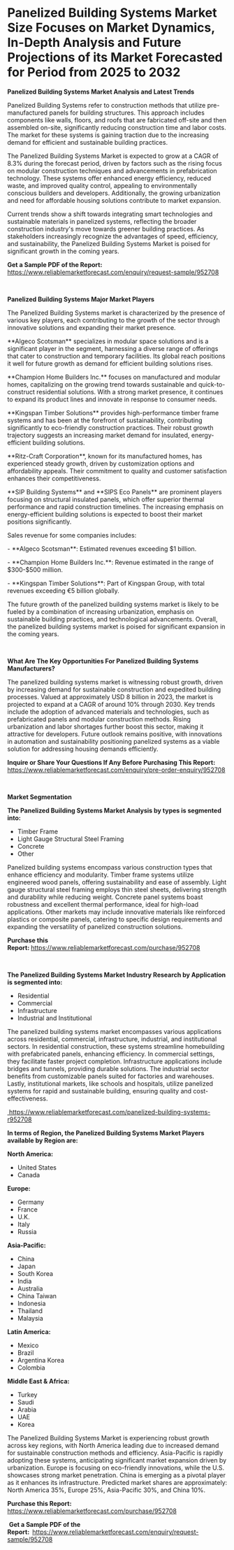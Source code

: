 <p><h1>Panelized Building Systems Market Size Focuses on Market Dynamics, In-Depth Analysis and Future Projections of its Market Forecasted for Period from 2025 to 2032</h1></p><p><strong>Panelized Building Systems Market Analysis and Latest Trends</strong></p>
<p><p>Panelized Building Systems refer to construction methods that utilize pre-manufactured panels for building structures. This approach includes components like walls, floors, and roofs that are fabricated off-site and then assembled on-site, significantly reducing construction time and labor costs. The market for these systems is gaining traction due to the increasing demand for efficient and sustainable building practices.</p><p>The Panelized Building Systems Market is expected to grow at a CAGR of 8.3% during the forecast period, driven by factors such as the rising focus on modular construction techniques and advancements in prefabrication technology. These systems offer enhanced energy efficiency, reduced waste, and improved quality control, appealing to environmentally conscious builders and developers. Additionally, the growing urbanization and need for affordable housing solutions contribute to market expansion. </p><p>Current trends show a shift towards integrating smart technologies and sustainable materials in panelized systems, reflecting the broader construction industry's move towards greener building practices. As stakeholders increasingly recognize the advantages of speed, efficiency, and sustainability, the Panelized Building Systems Market is poised for significant growth in the coming years.</p></p>
<p><strong>Get a Sample PDF of the Report:&nbsp;</strong> <a href="https://www.reliablemarketforecast.com/enquiry/request-sample/952708?utm_campaign=1110&utm_medium=2&utm_source=Github&utm_content=ia&utm_term=17042025&utm_id=panelized-building-systems">https://www.reliablemarketforecast.com/enquiry/request-sample/952708</a></p>
<p>&nbsp;</p>
<p><strong>Panelized Building Systems Major Market Players</strong></p>
<p><p>The Panelized Building Systems market is characterized by the presence of various key players, each contributing to the growth of the sector through innovative solutions and expanding their market presence. </p><p>**Algeco Scotsman** specializes in modular space solutions and is a significant player in the segment, harnessing a diverse range of offerings that cater to construction and temporary facilities. Its global reach positions it well for future growth as demand for efficient building solutions rises.</p><p>**Champion Home Builders Inc.** focuses on manufactured and modular homes, capitalizing on the growing trend towards sustainable and quick-to-construct residential solutions. With a strong market presence, it continues to expand its product lines and innovate in response to consumer needs.</p><p>**Kingspan Timber Solutions** provides high-performance timber frame systems and has been at the forefront of sustainability, contributing significantly to eco-friendly construction practices. Their robust growth trajectory suggests an increasing market demand for insulated, energy-efficient building solutions.</p><p>**Ritz-Craft Corporation**, known for its manufactured homes, has experienced steady growth, driven by customization options and affordability appeals. Their commitment to quality and customer satisfaction enhances their competitiveness.</p><p>**SIP Building Systems** and **SIPS Eco Panels** are prominent players focusing on structural insulated panels, which offer superior thermal performance and rapid construction timelines. The increasing emphasis on energy-efficient building solutions is expected to boost their market positions significantly.</p><p>Sales revenue for some companies includes:</p><p>- **Algeco Scotsman**: Estimated revenues exceeding $1 billion.</p><p>- **Champion Home Builders Inc.**: Revenue estimated in the range of $300-$500 million.</p><p>- **Kingspan Timber Solutions**: Part of Kingspan Group, with total revenues exceeding €5 billion globally.</p><p>The future growth of the panelized building systems market is likely to be fueled by a combination of increasing urbanization, emphasis on sustainable building practices, and technological advancements. Overall, the panelized building systems market is poised for significant expansion in the coming years.</p></p>
<p>&nbsp;</p>
<p><strong>What Are The Key Opportunities For Panelized Building Systems Manufacturers?</strong></p>
<p><p>The panelized building systems market is witnessing robust growth, driven by increasing demand for sustainable construction and expedited building processes. Valued at approximately USD 8 billion in 2023, the market is projected to expand at a CAGR of around 10% through 2030. Key trends include the adoption of advanced materials and technologies, such as prefabricated panels and modular construction methods. Rising urbanization and labor shortages further boost this sector, making it attractive for developers. Future outlook remains positive, with innovations in automation and sustainability positioning panelized systems as a viable solution for addressing housing demands efficiently.</p></p>
<p><strong>Inquire or Share Your Questions If Any Before Purchasing This Report:</strong> <a href="https://www.reliablemarketforecast.com/enquiry/pre-order-enquiry/952708?utm_campaign=1110&utm_medium=2&utm_source=Github&utm_content=ia&utm_term=17042025&utm_id=panelized-building-systems">https://www.reliablemarketforecast.com/enquiry/pre-order-enquiry/952708</a></p>
<p>&nbsp;</p>
<p><strong>Market Segmentation</strong></p>
<p><strong>The Panelized Building Systems Market Analysis by types is segmented into:</strong></p>
<p><ul><li>Timber Frame</li><li>Light Gauge Structural Steel Framing</li><li>Concrete</li><li>Other</li></ul></p>
<p><p>Panelized building systems encompass various construction types that enhance efficiency and modularity. Timber frame systems utilize engineered wood panels, offering sustainability and ease of assembly. Light gauge structural steel framing employs thin steel sheets, delivering strength and durability while reducing weight. Concrete panel systems boast robustness and excellent thermal performance, ideal for high-load applications. Other markets may include innovative materials like reinforced plastics or composite panels, catering to specific design requirements and expanding the versatility of panelized construction solutions.</p></p>
<p><strong>Purchase this Report:&nbsp;</strong><a href="https://www.reliablemarketforecast.com/purchase/952708?utm_campaign=1110&utm_medium=2&utm_source=Github&utm_content=ia&utm_term=17042025&utm_id=panelized-building-systems">https://www.reliablemarketforecast.com/purchase/952708</a></p>
<p>&nbsp;</p>
<p><strong>The Panelized Building Systems Market Industry Research by Application is segmented into:</strong></p>
<p><ul><li>Residential</li><li>Commercial</li><li>Infrastructure</li><li>Industrial and Institutional</li></ul></p>
<p><p>The panelized building systems market encompasses various applications across residential, commercial, infrastructure, industrial, and institutional sectors. In residential construction, these systems streamline homebuilding with prefabricated panels, enhancing efficiency. In commercial settings, they facilitate faster project completion. Infrastructure applications include bridges and tunnels, providing durable solutions. The industrial sector benefits from customizable panels suited for factories and warehouses. Lastly, institutional markets, like schools and hospitals, utilize panelized systems for rapid and sustainable building, ensuring quality and cost-effectiveness.</p></p>
<p><a href="https://www.reliablemarketforecast.com/panelized-building-systems-r952708?utm_campaign=1110&utm_medium=2&utm_source=Github&utm_content=ia&utm_term=17042025&utm_id=panelized-building-systems">&nbsp;https://www.reliablemarketforecast.com/panelized-building-systems-r952708</a></p>
<p><strong>In terms of Region, the Panelized Building Systems Market Players available by Region are:</strong></p>
<p>
    <p> <strong> North America: </strong>
        <ul>
            <li>United States</li>
            <li>Canada</li>
        </ul>
        </p> 
    <p> <strong> Europe: </strong>
        <ul>
            <li>Germany</li>
            <li>France</li>
            <li>U.K.</li>
            <li>Italy</li>
            <li>Russia</li>
        </ul>
        </p> 
    <p> <strong> Asia-Pacific: </strong>
        <ul>
            <li>China</li>
            <li>Japan</li>
            <li>South Korea</li>
            <li>India</li>
            <li>Australia</li>
            <li>China Taiwan</li>
            <li>Indonesia</li>
            <li>Thailand</li>
            <li>Malaysia</li>
        </ul>
        </p> 
    <p> <strong> Latin America: </strong>
        <ul>
            <li>Mexico</li>
            <li>Brazil</li>
            <li>Argentina Korea</li>
            <li>Colombia</li>
        </ul>
        </p> 
    <p> <strong> Middle East & Africa: </strong>
        <ul>
            <li>Turkey</li>
            <li>Saudi</li>
            <li>Arabia</li>
            <li>UAE</li>
            <li>Korea</li>
        </ul>
    </p>
    </p>
<p><p>The Panelized Building Systems Market is experiencing robust growth across key regions, with North America leading due to increased demand for sustainable construction methods and efficiency. Asia-Pacific is rapidly adopting these systems, anticipating significant market expansion driven by urbanization. Europe is focusing on eco-friendly innovations, while the U.S. showcases strong market penetration. China is emerging as a pivotal player as it enhances its infrastructure. Predicted market shares are approximately: North America 35%, Europe 25%, Asia-Pacific 30%, and China 10%.</p></p>
<p><strong>Purchase this Report: </strong><a href="https://www.reliablemarketforecast.com/purchase/952708?utm_campaign=1110&utm_medium=2&utm_source=Github&utm_content=ia&utm_term=17042025&utm_id=panelized-building-systems">https://www.reliablemarketforecast.com/purchase/952708</a></p>
<p>&nbsp;<strong>Get a Sample PDF of the Report:&nbsp;&nbsp;</strong><a href="https://www.reliablemarketforecast.com/enquiry/request-sample/952708?utm_campaign=1110&utm_medium=2&utm_source=Github&utm_content=ia&utm_term=17042025&utm_id=panelized-building-systems">https://www.reliablemarketforecast.com/enquiry/request-sample/952708</a></p>
<p><strong></strong></p>
<p><p></p><p></p><p></p></p>
